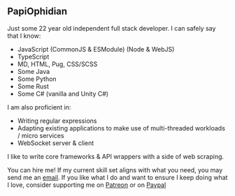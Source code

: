 ## PapiOphidian
Just some 22 year old independent full stack developer. I can safely say that I know:
- JavaScript (CommonJS & ESModule) (Node & WebJS)
- TypeScript
- MD, HTML, Pug, CSS/SCSS
- Some Java
- Some Python
- Some Rust
- Some C# (vanilla and Unity C#)

I am also proficient in:
- Writing regular expressions
- Adapting existing applications to make use of multi-threaded workloads / micro services
- WebSocket server & client

I like to write core frameworks & API wrappers with a side of web scraping.

You can hire me! If my current skill set aligns with what you need, you may send me an [email](mailto:bradleyjplatt@yahoo.com).
If you like what I do and want to ensure I keep doing what I love, consider supporting me on [Patreon](https://patreon.com/papiophidian) or on [Paypal](https://paypal.me/papiophidian)
